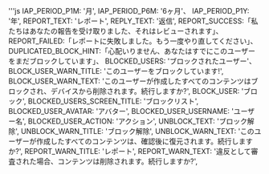 '''js
  IAP_PERIOD_P1M: '月',
  IAP_PERIOD_P6M: '6ヶ月'、
  IAP_PERIOD_P1Y: '年',
  REPORT_TEXT: 'レポート',
  REPLY_TEXT: '返信',
  REPORT_SUCCESS:「私たちはあなたの報告を受け取りました、それはレビューされます」、
  REPORT_FAILED:「レポートに失敗しました。もう一度やり直してください」、
  DUPLICATED_BLOCK_HINT:「心配いりません、あなたはすでにこのユーザーをまだブロックしています」、
  BLOCKED_USERS: 'ブロックされたユーザー'、
  BLOCK_USER_WARN_TITLE: 'このユーザーをブロックしています!',
  BLOCK_USER_WARN_TEXT: 'このユーザーが作成したすべてのコンテンツはブロックされ、デバイスから削除されます。続行しますか?',
  BLOCK_USER: 'ブロック',
  BLOCKED_USERS_SCREEN_TITLE: 'ブロックリスト',
  BLOCKED_USER_AVATAR: 'アバター',
  BLOCKED_USER_USERNAME: 'ユーザー名',
  BLOCKED_USER_ACTION: 'アクション',
  UNBLOCK_TEXT: 'ブロック解除',
  UNBLOCK_WARN_TITLE: 'ブロック解除',
  UNBLOCK_WARN_TEXT: 'このユーザーが作成したすべてのコンテンツは、確認後に復元されます。続行しますか?',
  REPORT_WARN_TITLE: 'レポート',
  REPORT_WARN_TEXT: '違反として審査された場合、コンテンツは削除されます。続行しますか?',

```
